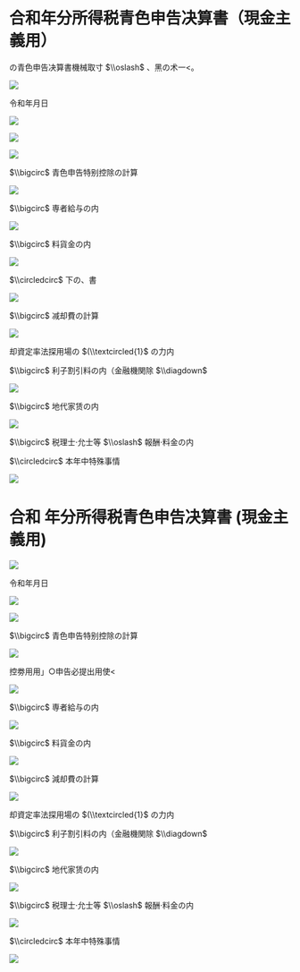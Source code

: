 # 合和年分所得税青色申告决算書（現金主義用）

の青色申告决算書機械取寸 $\\oslash$ 、黑の术一<。

![](https://www.nta.go.jp/tmp/dcb06ad2-c911-4d86-8688-e374efc3fd9b/images/8e1c91046803f2d133275ed31a59a41b0aded1389ddb018ed8cfa140b3b919ae.jpg)

令和年月日

![](https://www.nta.go.jp/tmp/dcb06ad2-c911-4d86-8688-e374efc3fd9b/images/36026abba41f84251ac67532a7e9bb60d7c84dc8dddad6f33919e642de22c0bf.jpg)

![](https://www.nta.go.jp/tmp/dcb06ad2-c911-4d86-8688-e374efc3fd9b/images/dea474411a933298a27eb7274a7e8e3b31384ad1f8c3737fecef3ddb9b87203d.jpg)

![](https://www.nta.go.jp/tmp/dcb06ad2-c911-4d86-8688-e374efc3fd9b/images/c29808e482345aadd22209d7e69df3a8d7650e73c2ade8098308a6bf92168c46.jpg)

$\\bigcirc$ 青色申告特别控除の計算

![](https://www.nta.go.jp/tmp/dcb06ad2-c911-4d86-8688-e374efc3fd9b/images/db9da03fc46bb5a9e17793b33d68059c6db6bca317c9e729b79b3bf351069a42.jpg)

$\\bigcirc$ 専者給与の内

![](https://www.nta.go.jp/tmp/dcb06ad2-c911-4d86-8688-e374efc3fd9b/images/09cb82679c7c9a6fd0abd58cfcedf8b3f1944137ae09c7cd23f38fd5a2c1fd28.jpg)

$\\bigcirc$ 料貨金の内

![](https://www.nta.go.jp/tmp/dcb06ad2-c911-4d86-8688-e374efc3fd9b/images/6fddca7d3ad091a662ea65606e2005206cebc92760bf8a9a56fa8342edf88938.jpg)

$\\circledcirc$ 下の、書

![](https://www.nta.go.jp/tmp/dcb06ad2-c911-4d86-8688-e374efc3fd9b/images/676d9d072c33e19f9f6a68c8d329438a4ed54d16cc21931b1fa5ca8f28c98e29.jpg)

$\\bigcirc$ 减却費の計算

![](https://www.nta.go.jp/tmp/dcb06ad2-c911-4d86-8688-e374efc3fd9b/images/d17f368a2bac491c0934ce027dae6e1b4fe0250b671337d0269f4089f7ad480b.jpg)

却資定率法探用場の $(\\textcircled{1}$ の力内

$\\bigcirc$ 利子割引料の内（金融機関除 $\\diagdown$

![](https://www.nta.go.jp/tmp/dcb06ad2-c911-4d86-8688-e374efc3fd9b/images/1bbd2d58cfa7ea10f0e1ecc0000568150555a01d75a00f096398028f31edcf41.jpg)

$\\bigcirc$ 地代家赁の内

![](https://www.nta.go.jp/tmp/dcb06ad2-c911-4d86-8688-e374efc3fd9b/images/1b53f08243228ce352e82f46ddd13b92b99bc27866a874f79983f2aa5d62b8ca.jpg)

$\\bigcirc$ 税理士·允士等 $\\oslash$ 報酬·料金の内

$\\circledcirc$ 本年中特殊事情

![](https://www.nta.go.jp/tmp/dcb06ad2-c911-4d86-8688-e374efc3fd9b/images/851e3c1ab24d2fc4f5e59fbd1d429d973f62fd91f873640dcd79d951ace79ba3.jpg)

# 合和 年分所得税青色申告决算書 (現金主義用)

![](https://www.nta.go.jp/tmp/dcb06ad2-c911-4d86-8688-e374efc3fd9b/images/8e494bf9f51159b70cc9f351c9cfbb3d0226725fae4d041171e3a9eb7193f5db.jpg)

令和年月日

![](https://www.nta.go.jp/tmp/dcb06ad2-c911-4d86-8688-e374efc3fd9b/images/652fde3dc1e4387ec2355dd8c5cd4b5e2a991710deca44c1f4d1aa57053ef9ad.jpg)

![](https://www.nta.go.jp/tmp/dcb06ad2-c911-4d86-8688-e374efc3fd9b/images/cefc51f4288109864cb1f2f41115c879aeb0c9a1d73b748e9ae6ccdf3336ca1a.jpg)

$\\bigcirc$ 青色申告特别控除の計算

![](https://www.nta.go.jp/tmp/dcb06ad2-c911-4d86-8688-e374efc3fd9b/images/d72d11a5b3f62839afad3ef5aaa93500b312906aedb82c7ec441dc1c17140d11.jpg)

控劵用用」○申告必提出用使<

![](https://www.nta.go.jp/tmp/dcb06ad2-c911-4d86-8688-e374efc3fd9b/images/1367d7511d461ed78554ce958a3fe24006f462eb3e07fae6ba6254240d9b235a.jpg)

$\\bigcirc$ 専者給与の内

![](https://www.nta.go.jp/tmp/dcb06ad2-c911-4d86-8688-e374efc3fd9b/images/fdf19d2e51a60ee1a47257f295b0cdaa83c83fc9edae37f439531397d73c430a.jpg)

$\\bigcirc$ 料貨金の内

![](https://www.nta.go.jp/tmp/dcb06ad2-c911-4d86-8688-e374efc3fd9b/images/62552f49bf7abeb4964a2386e7ca52eea74e0c7eb89489c8630c60d604f1d468.jpg)

$\\bigcirc$ 減却費の計算

![](https://www.nta.go.jp/tmp/dcb06ad2-c911-4d86-8688-e374efc3fd9b/images/bcb88eaa3f2317714d88675914f657865f102d5b6ee3a70e47dba46092c37ba6.jpg)

却資定率法探用場の $(\\textcircled{1}$ の力内

$\\bigcirc$ 利子割引料の内（金融機関除 $\\diagdown$

![](https://www.nta.go.jp/tmp/dcb06ad2-c911-4d86-8688-e374efc3fd9b/images/673fec7f0815ef96b3f1b0e761093bebe57b7530bbb0165428cc48af7873636f.jpg)

$\\bigcirc$ 地代家赁の内

![](https://www.nta.go.jp/tmp/dcb06ad2-c911-4d86-8688-e374efc3fd9b/images/9f12549d0822f6b13342ba2067bc25bdc9a607fa534848f89ed1abbad22c57c5.jpg)

$\\bigcirc$ 税理士·允士等 $\\oslash$ 報酬·料金の内

![](https://www.nta.go.jp/tmp/dcb06ad2-c911-4d86-8688-e374efc3fd9b/images/29b153146bba692af570e38ac848b3c349070a37f170980cc88fb410c89cc5c7.jpg)

$\\circledcirc$ 本年中特殊事情

![](https://www.nta.go.jp/tmp/dcb06ad2-c911-4d86-8688-e374efc3fd9b/images/2f33473d6290d3e3b2ce24a13d537d637607c1bc018c6f656b0ea7e330be616b.jpg)